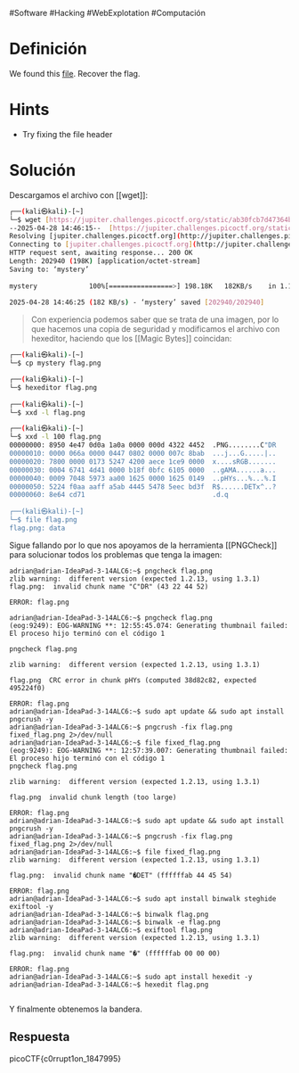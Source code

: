 #Software #Hacking #WebExplotation #Computación 
# Definición
We found this [file](https://jupiter.challenges.picoctf.org/static/ab30fcb7d47364b4190a7d3d40edb551/mystery). Recover the flag.
# Hints
- Try fixing the file header
# Solución
Descargamos el archivo con [[wget]]:  
```bash
┌──(kali㉿kali)-[~]  
└─$ wget [https://jupiter.challenges.picoctf.org/static/ab30fcb7d47364b4190a7d3d40edb551/mystery](https://jupiter.challenges.picoctf.org/static/ab30fcb7d47364b4190a7d3d40edb551/mystery)        
--2025-04-28 14:46:15--  [https://jupiter.challenges.picoctf.org/static/ab30fcb7d47364b4190a7d3d40edb551/mystery](https://jupiter.challenges.picoctf.org/static/ab30fcb7d47364b4190a7d3d40edb551/mystery)  
Resolving [jupiter.challenges.picoctf.org](http://jupiter.challenges.picoctf.org/) ([jupiter.challenges.picoctf.org](http://jupiter.challenges.picoctf.org/))... 3.131.60.8  
Connecting to [jupiter.challenges.picoctf.org](http://jupiter.challenges.picoctf.org/) ([jupiter.challenges.picoctf.org](http://jupiter.challenges.picoctf.org/))|3.131.60.8|:443... connected.  
HTTP request sent, awaiting response... 200 OK  
Length: 202940 (198K) [application/octet-stream]  
Saving to: ‘mystery’  
  
mystery             100%[================>] 198.18K   182KB/s    in 1.1s      
  
2025-04-28 14:46:25 (182 KB/s) - ‘mystery’ saved [202940/202940]

```
>Con experiencia podemos saber que se trata de una imagen, por lo que hacemos una copia de seguridad y modificamos el archivo con hexeditor, haciendo que los [[Magic Bytes]] coincidan:

```bash
┌──(kali㉿kali)-[~]  
└─$ cp mystery flag.png

┌──(kali㉿kali)-[~]  
└─$ hexeditor flag.png                    
                                                                               
┌──(kali㉿kali)-[~]  
└─$ xxd -l flag.png    

┌──(kali㉿kali)-[~]  
└─$ xxd -l 100 flag.png  
00000000: 8950 4e47 0d0a 1a0a 0000 000d 4322 4452  .PNG........C"DR  
00000010: 0000 066a 0000 0447 0802 0000 007c 8bab  ...j...G.....|..  
00000020: 7800 0000 0173 5247 4200 aece 1ce9 0000  x....sRGB.......  
00000030: 0004 6741 4d41 0000 b18f 0bfc 6105 0000  ..gAMA......a...  
00000040: 0009 7048 5973 aa00 1625 0000 1625 0149  ..pHYs...%...%.I  
00000050: 5224 f0aa aaff a5ab 4445 5478 5eec bd3f  R$......DETx^..?  
00000060: 8e64 cd71                                .d.q  
                                                                               
┌──(kali㉿kali)-[~]  
└─$ file flag.png  
flag.png: data
```

Sigue fallando por lo que nos apoyamos de la herramienta [[PNGCheck]] para solucionar todos los problemas que tenga la imagen:
```
adrian@adrian-IdeaPad-3-14ALC6:~$ pngcheck flag.png
zlib warning:  different version (expected 1.2.13, using 1.3.1)
flag.png:  invalid chunk name "C"DR" (43 22 44 52)

ERROR: flag.png

adrian@adrian-IdeaPad-3-14ALC6:~$ pngcheck flag.png
(eog:9249): EOG-WARNING **: 12:55:45.074: Generating thumbnail failed: El proceso hijo terminó con el código 1

pngcheck flag.png

zlib warning:  different version (expected 1.2.13, using 1.3.1) 

flag.png  CRC error in chunk pHYs (computed 38d82c82, expected 495224f0)

ERROR: flag.png
adrian@adrian-IdeaPad-3-14ALC6:~$ sudo apt update && sudo apt install pngcrush -y
adrian@adrian-IdeaPad-3-14ALC6:~$ pngcrush -fix flag.png fixed_flag.png 2>/dev/null
adrian@adrian-IdeaPad-3-14ALC6:~$ file fixed_flag.png
(eog:9249): EOG-WARNING **: 12:57:39.007: Generating thumbnail failed: El proceso hijo terminó con el código 1
pngcheck flag.png

zlib warning:  different version (expected 1.2.13, using 1.3.1)

flag.png  invalid chunk length (too large)

ERROR: flag.png
adrian@adrian-IdeaPad-3-14ALC6:~$ sudo apt update && sudo apt install pngcrush -y
adrian@adrian-IdeaPad-3-14ALC6:~$ pngcrush -fix flag.png fixed_flag.png 2>/dev/null
adrian@adrian-IdeaPad-3-14ALC6:~$ file fixed_flag.png
zlib warning:  different version (expected 1.2.13, using 1.3.1)

flag.png:  invalid chunk name "�DET" (ffffffab 44 45 54)

ERROR: flag.png
adrian@adrian-IdeaPad-3-14ALC6:~$ sudo apt install binwalk steghide exiftool -y
adrian@adrian-IdeaPad-3-14ALC6:~$ binwalk flag.png
adrian@adrian-IdeaPad-3-14ALC6:~$ binwalk -e flag.png
adrian@adrian-IdeaPad-3-14ALC6:~$ exiftool flag.png
zlib warning:  different version (expected 1.2.13, using 1.3.1)

flag.png:  invalid chunk name "�" (ffffffab 00 00 00)

ERROR: flag.png
adrian@adrian-IdeaPad-3-14ALC6:~$ sudo apt install hexedit -y
adrian@adrian-IdeaPad-3-14ALC6:~$ hexedit flag.png


```
Y finalmente obtenemos la bandera.
## Respuesta
picoCTF{c0rrupt1on_1847995}